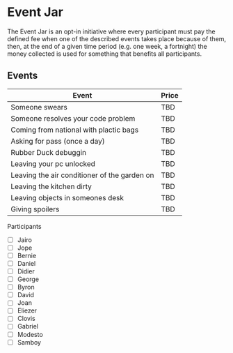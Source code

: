 # Event Jar

The Event Jar is an opt-in initiative where every participant must pay the defined fee when one of the described events takes place because of them, then, at the end of a given time period (e.g. one week, a fortnight) the money collected is used for something that benefits all participants.

## Events

| Event                                                | Price |
| ---------------------------------------------------- | ----- |
| Someone swears                                       | TBD   |
| Someone resolves your code problem                   | TBD   |
| Coming from national with plactic bags               | TBD   |
| Asking for pass (once a day)                         | TBD   |
| Rubber Duck debuggin                                 | TBD   |
| Leaving your pc unlocked                             | TBD   |
| Leaving the air conditioner of the garden on         | TBD   |
| Leaving the kitchen dirty                            | TBD   |
| Leaving objects in someones desk                     | TBD   |
| Giving spoilers                                      | TBD   |



Participants
- [ ] Jairo
- [ ] Jope
- [ ] Bernie
- [ ] Daniel
- [ ] Didier
- [ ] George
- [ ] Byron
- [ ] David
- [ ] Joan
- [ ] Eliezer
- [ ] Clovis
- [ ] Gabriel
- [ ] Modesto
- [ ] Samboy
